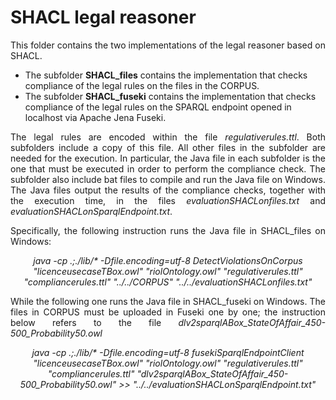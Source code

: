 # SHACL legal reasoner

<p align="justify">
This folder contains the two implementations of the legal reasoner based on SHACL.

<ul>
  <li>The subfolder <b>SHACL_files</b> contains the implementation that checks compliance of the legal rules on the files in the CORPUS.</li>
  <li>The subfolder <b>SHACL_fuseki</b> contains the implementation that checks compliance of the legal rules on the SPARQL endpoint opened in localhost via Apache Jena Fuseki.</li>
</ul>
</p>

<p align="justify">
The legal rules are encoded within the file <i>regulativerules.ttl</i>. Both subfolders include a copy of this file. All other files in the subfolder are needed for the execution. In particular, the Java file in each subfolder is the one that must be executed in order to perform the compliance check. The subfolder also include bat files to compile and run the Java file on Windows. The Java files output the results of the compliance checks, together with the execution time, in the files <i>evaluationSHACLonfiles.txt</i> and <i>evaluationSHACLonSparqlEndpoint.txt</i>.
</p>

<p align="justify">
Specifically, the following instruction runs the Java file in SHACL_files on Windows:
</p>

<p align="center">
  <i>java -cp .;./lib/* -Dfile.encoding=utf-8 DetectViolationsOnCorpus "licenceusecaseTBox.owl" "riolOntology.owl" "regulativerules.ttl" "compliancerules.ttl" "../../CORPUS" "../../evaluationSHACLonfiles.txt"</i>
</p>

<p align="justify">
While the following one runs the Java file in SHACL_fuseki on Windows. The files in CORPUS must be uploaded in Fuseki one by one; the instruction below refers to the file <i>dlv2sparqlABox_StateOfAffair_450-500_Probability50.owl</i>
</p>

<p align="center">
  <i>java -cp .;./lib/* -Dfile.encoding=utf-8 fusekiSparqlEndpointClient "licenceusecaseTBox.owl" "riolOntology.owl" "regulativerules.ttl" "compliancerules.ttl" "dlv2sparqlABox_StateOfAffair_450-500_Probability50.owl" >> "../../evaluationSHACLonSparqlEndpoint.txt"</i>
</p>
